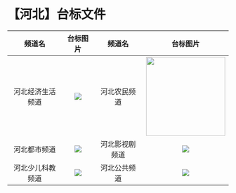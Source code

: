# 【河北】台标文件
|频道名|台标图片|频道名|台标图片|
|:---:|:---:|:---:|:---:|
|河北经济生活频道|<img src="https://github.com/atsushi444/iptv/blob/main/logo/other/Hebei1.png">|河北农民频道|<img src="https://github.com/atsushi444/iptv/blob/main/logo/other/nongmin.png" width="180" height="180">|
|河北都市频道|<img src="https://github.com/atsushi444/iptv/blob/main/logo/other/Hebei2.png">|河北影视剧频道|<img src="https://github.com/atsushi444/iptv/blob/main/logo/other/Hebei3.png">|
|河北少儿科教频道|<img src="https://github.com/atsushi444/iptv/blob/main/logo/other/Hebei4.png">|河北公共频道|<img src="https://github.com/atsushi444/iptv/blob/main/logo/other/Hebei5.png">|
